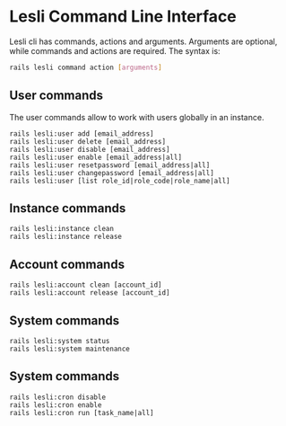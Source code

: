 # Lesli Command Line Interface

Lesli cli has commands, actions and arguments. Arguments are optional, while commands and actions are required. The syntax is:

```bash
rails lesli command action [arguments]
```

## User commands

The user commands allow to work with users globally in an instance.

```text
rails lesli:user add [email_address]
rails lesli:user delete [email_address]
rails lesli:user disable [email_address]
rails lesli:user enable [email_address|all]
rails lesli:user resetpassword [email_address|all]
rails lesli:user changepassword [email_address|all]
rails lesli:user [list role_id|role_code|role_name|all]
```

## Instance commands
```text
rails lesli:instance clean
rails lesli:instance release
```

## Account commands
```text
rails lesli:account clean [account_id]
rails lesli:account release [account_id]
```

## System commands
```text
rails lesli:system status
rails lesli:system maintenance
```

## System commands
```text 
rails lesli:cron disable 
rails lesli:cron enable 
rails lesli:cron run [task_name|all]
```
